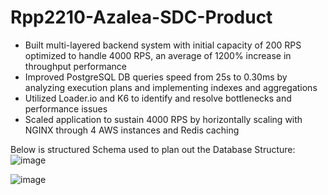 # Rpp2210-Azalea-SDC-Product

- Built multi-layered backend system with initial capacity of 200 RPS optimized to handle 4000 RPS, an average of 1200% increase in throughput performance
- Improved PostgreSQL DB queries speed from 25s to 0.30ms by analyzing execution plans and implementing indexes and aggregations
- Utilized Loader.io and K6 to identify and resolve bottlenecks and performance issues
- Scaled application to sustain 4000 RPS by horizontally scaling with NGINX through 4 AWS instances and Redis caching

Below is structured Schema used to plan out the Database Structure:
![image](https://github.com/Rpp2210-Azalea-SDC/Rpp2210-Azalea-SDC-Product-Overview/assets/113706094/f0862f26-dd17-4623-8006-8a31014ce77f)


![image](https://github.com/Rpp2210-Azalea-SDC/Rpp2210-Azalea-SDC-Product-Overview/assets/113706094/301be2a7-2060-4b44-9c90-98e8ba32be7a)
